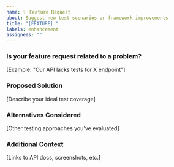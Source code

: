 ```yaml
---
name: ✨ Feature Request
about: Suggest new test scenarios or framework improvements
title: "[FEATURE] "
labels: enhancement
assignees: ""
---
```


### Is your feature request related to a problem?
[Example: "Our API lacks tests for X endpoint"]

### Proposed Solution
[Describe your ideal test coverage]

### Alternatives Considered
[Other testing approaches you've evaluated]

### Additional Context
[Links to API docs, screenshots, etc.]